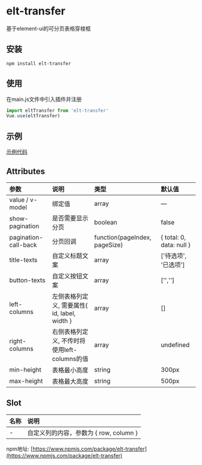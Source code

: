 # elt-transfer
基于element-ui的可分页表格穿梭框

## 安装
`npm install elt-transfer`

## 使用
在main.js文件中引入插件并注册
``` js
import eltTransfer from 'elt-transfer'
Vue.use(eltTransfer)
```

## 示例

[示例代码](/examples/App.vue)

## Attributes
| 参数 | 说明 | 类型 | 默认值 |
| :--- | :--- | :--- | :--- |
| value / v-model | 绑定值 | array | — |
| show-pagination | 是否需要显示分页 | boolean | false |
| pagination-call-back | 分页回调 | function(pageIndex, pageSize) | { total: 0, data: null } |
| title-texts | 自定义标题文案 | array | ['待选项', '已选项'] |
| button-texts | 自定义按钮文案 | array | ['',''] |
| left-columns | 左侧表格列定义, 需要属性{ id, label, width } | array | [] |
| right-columns | 右侧表格列定义, 不传时将使用left-columns的值  | array | undefined |
| min-height | 表格最小高度 | string | 300px |
| max-height | 表格最大高度 | string | 500px |

## Slot
| 名称 | 说明 |
| :--- | :--- |
| - | 自定义列的内容，参数为 { row, column } |


npm地址: [https://www.npmjs.com/package/elt-transfer](https://www.npmjs.com/package/elt-transfer)

